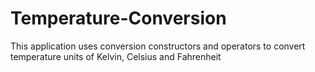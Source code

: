 # Temperature-Conversion
This application uses conversion constructors and operators to convert temperature units of Kelvin,
Celsius and Fahrenheit

